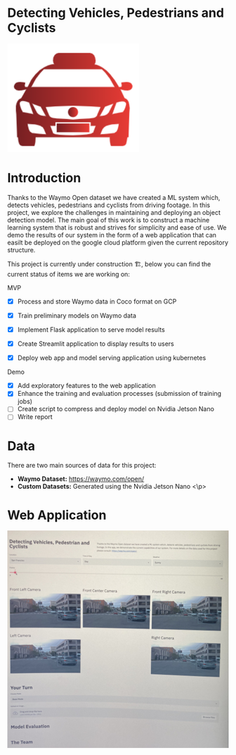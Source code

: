 # Detecting Vehicles, Pedestrians and Cyclists
<p float="left">
  <img src="assets/project_logo.png" width="300">
</p>

<H1>Introduction</H1>
<p>
Thanks to the Waymo Open dataset we have created a ML system which,
    detects vehicles, pedestrians and cyclists from driving footage. 
    In this project, we explore the challenges in maintaining and deploying an object detection model. The main goal of this work is to construct a machine learning system that is robust and strives for simplicity and ease of use. We demo the results of our system in the form of a web application that can easilt be deployed on the google cloud platform given the current repository structure.

</p>
  
<p>  
This project is currently under construction 🏗, below you can find the current status of items we are working on:

MVP
- [x] Process and store Waymo data in Coco format on GCP
- [x] Train preliminary models on Waymo data
- [x] Implement Flask application to serve model results
- [x] Create Streamlit application to display results to users
- [x] Deploy web app and model serving application using kubernetes


Demo
- [x] Add exploratory features to the web application
- [x] Enhance the training and evaluation processes (submission of training jobs)
- [ ] Create script to compress and deploy model on Nvidia Jetson Nano
- [ ] Write report
</p>

<H1>Data</H1>
<p>
There are two main sources of data for this project:

- **Waymo Dataset:** https://waymo.com/open/
- **Custom Datasets:** Generated using the Nvidia Jetson Nano
<\p>

<H1>Web Application</H1>
<img src="/assets/webappupdated.jpg" width="800px">
